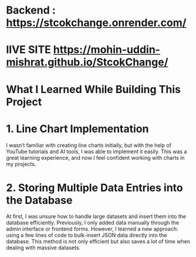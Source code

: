 # Backend : https://stcokchange.onrender.com/
# lIVE SITE https://mohin-uddin-mishrat.github.io/StcokChange/

# What I Learned While Building This Project
# 1. Line Chart Implementation
I wasn’t familiar with creating line charts initially, but with the help of YouTube tutorials and AI tools, I was able to implement it easily. This was a great learning experience, and now I feel confident working with charts in my projects.

# 2. Storing Multiple Data Entries into the Database
At first, I was unsure how to handle large datasets and insert them into the database efficiently. Previously, I only added data manually through the admin interface or frontend forms. However, I learned a new approach: using a few lines of code to bulk-insert JSON data directly into the database. This method is not only efficient but also saves a lot of time when dealing with massive datasets.

